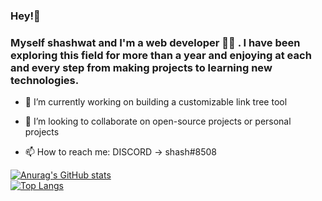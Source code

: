### Hey!👋
### Myself shashwat and I'm a web developer 👨‍💻 . I have been exploring this field for more than a year and enjoying at each and every step from making projects to learning new technologies. 





<!--
**Shashwat61/Shashwat61** is a ✨ _special_ ✨ repository because its `README.md` (this file) appears on your GitHub profile.
Here are some ideas to get you started:
-->


- 🔭 I’m currently working on building a customizable link tree tool
<!-- - 🌱 I’m currently learning ... -->
- 👯 I’m looking to collaborate on open-source projects or personal projects
<!-- - 🤔 I’m looking for help with ... -->
<!-- - 💬 Ask me about ... -->
- 📫 How to reach me: DISCORD -> shash#8508
<!-- - 😄 Pronouns: ... -->
<!-- - ⚡ Fun fact:  -->

[![Anurag's GitHub stats](https://github-readme-stats.vercel.app/api?username=Shashwat61&show_icons=true)](https://github.com/anuraghazra/github-readme-stats)
<br/>
[![Top Langs](https://github-readme-stats.vercel.app/api/top-langs/?username=Shashwat61&layout=compact)](https://github.com/anuraghazra/github-readme-stats)

